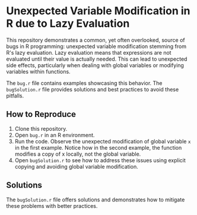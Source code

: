 # Unexpected Variable Modification in R due to Lazy Evaluation

This repository demonstrates a common, yet often overlooked, source of bugs in R programming: unexpected variable modification stemming from R's lazy evaluation.  Lazy evaluation means that expressions are not evaluated until their value is actually needed. This can lead to unexpected side effects, particularly when dealing with global variables or modifying variables within functions.

The `bug.r` file contains examples showcasing this behavior.  The `bugSolution.r` file provides solutions and best practices to avoid these pitfalls.

## How to Reproduce
1. Clone this repository.
2. Open `bug.r` in an R environment.
3. Run the code. Observe the unexpected modification of global variable `x` in the first example. Notice how in the second example, the function modifies a copy of x locally, not the global variable.
4. Open `bugSolution.r` to see how to address these issues using explicit copying and avoiding global variable modification.

## Solutions
The `bugSolution.r` file offers solutions and demonstrates how to mitigate these problems with better practices.
